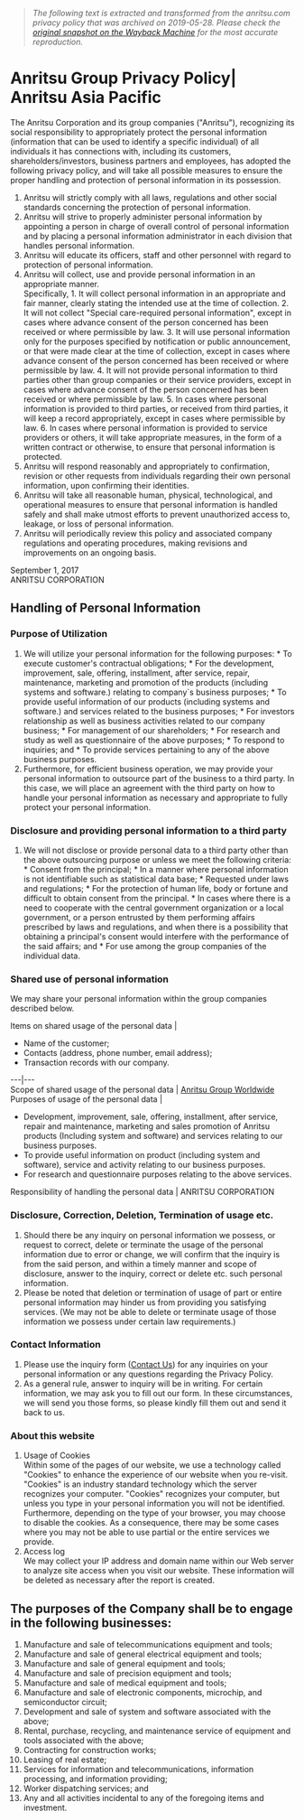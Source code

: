 > *The following text is extracted and transformed from the anritsu.com privacy policy that was archived on 2019-05-28. Please check the [original snapshot on the Wayback Machine](https://web.archive.org/web/20190528204513id_/https%3A//www.anritsu.com/en-AU/privacy-policy) for the most accurate reproduction.*

# Anritsu Group Privacy Policy| Anritsu Asia Pacific

The Anritsu Corporation and its group companies ("Anritsu"), recognizing its social responsibility to appropriately protect the personal information (information that can be used to identify a specific individual) of all individuals it has connections with, including its customers, shareholders/investors, business partners and employees, has adopted the following privacy policy, and will take all possible measures to ensure the proper handling and protection of personal information in its possession.

  1. Anritsu will strictly comply with all laws, regulations and other social standards concerning the protection of personal information.
  2. Anritsu will strive to properly administer personal information by appointing a person in charge of overall control of personal information and by placing a personal information administrator in each division that handles personal information.
  3. Anritsu will educate its officers, staff and other personnel with regard to protection of personal information.
  4. Anritsu will collect, use and provide personal information in an appropriate manner.  
Specifically, 
    1. It will collect personal information in an appropriate and fair manner, clearly stating the intended use at the time of collection.
    2. It will not collect "Special care-required personal information", except in cases where advance consent of the person concerned has been received or where permissible by law.
    3. It will use personal information only for the purposes specified by notification or public announcement, or that were made clear at the time of collection, except in cases where advance consent of the person concerned has been received or where permissible by law.
    4. It will not provide personal information to third parties other than group companies or their service providers, except in cases where advance consent of the person concerned has been received or where permissible by law.
    5. In cases where personal information is provided to third parties, or received from third parties, it will keep a record appropriately, except in cases where permissible by law.
    6. In cases where personal information is provided to service providers or others, it will take appropriate measures, in the form of a written contract or otherwise, to ensure that personal information is protected.
  5. Anritsu will respond reasonably and appropriately to confirmation, revision or other requests from individuals regarding their own personal information, upon confirming their identities.
  6. Anritsu will take all reasonable human, physical, technological, and operational measures to ensure that personal information is handled safely and shall make utmost efforts to prevent unauthorized access to, leakage, or loss of personal information.
  7. Anritsu will periodically review this policy and associated company regulations and operating procedures, making revisions and improvements on an ongoing basis.



September 1, 2017  
ANRITSU CORPORATION

  


## Handling of Personal Information

### Purpose of Utilization

  1. We will utilize your personal information for the following purposes: 
    * To execute customer's contractual obligations;
    * For the development, improvement, sale, offering, installment, after service, repair, maintenance, marketing and promotion of the products (including systems and software.) relating to company`s business purposes;
    * To provide useful information of our products (including systems and software.) and services related to the business purposes;
    * For investors relationship as well as business activities related to our company business;
    * For management of our shareholders;
    * For research and study as well as questionnaire of the above purposes;
    * To respond to inquiries; and
    * To provide services pertaining to any of the above business purposes.
  2. Furthermore, for efficient business operation, we may provide your personal information to outsource part of the business to a third party. In this case, we will place an agreement with the third party on how to handle your personal information as necessary and appropriate to fully protect your personal information.



### Disclosure and providing personal information to a third party

  1. We will not disclose or provide personal data to a third party other than the above outsourcing purpose or unless we meet the following criteria: 
    * Consent from the principal;
    * In a manner where personal information is not identifiable such as statistical data base;
    * Requested under laws and regulations;
    * For the protection of human life, body or fortune and difficult to obtain consent from the principal.
    * In cases where there is a need to cooperate with the central government organization or a local government, or a person entrusted by them performing affairs prescribed by laws and regulations, and when there is a possibility that obtaining a principal's consent would interfere with the performance of the said affairs; and
    * For use among the group companies of the individual data.



### Shared use of personal information

We may share your personal information within the group companies described below.

Items on shared usage of the personal data | 

  * Name of the customer;
  * Contacts (address, phone number, email address);
  * Transaction records with our company.

  
---|---  
Scope of shared usage of the personal data | [Anritsu Group Worldwide](https://web.archive.org/en-AU/contact-us/corporate-information/anritsu-worldwide)  
Purposes of usage of the personal data | 

  * Development, improvement, sale, offering, installment, after service, repair and maintenance, marketing and sales promotion of Anritsu products (Including system and software) and services relating to our business purposes.
  * To provide useful information on product (including system and software), service and activity relating to our business purposes.
  * For research and questionnaire purposes relating to the above services.

  
Responsibility of handling the personal data | ANRITSU CORPORATION  
  
### Disclosure, Correction, Deletion, Termination of usage etc.

  1. Should there be any inquiry on personal information we possess, or request to correct, delete or terminate the usage of the personal information due to error or change, we will confirm that the inquiry is from the said person, and within a timely manner and scope of disclosure, answer to the inquiry, correct or delete etc. such personal information.
  2. Please be noted that deletion or termination of usage of part or entire personal information may hinder us from providing you satisfying services. (We may not be able to delete or terminate usage of those information we possess under certain law requirements.)



### Contact Information

  1. Please use the inquiry form ([Contact Us](https://www.anritsu.com/subscription/privacy-contactus.aspx)) for any inquiries on your personal information or any questions regarding the Privacy Policy.
  2. As a general rule, answer to inquiry will be in writing. For certain information, we may ask you to fill out our form. In these circumstances, we will send you those forms, so please kindly fill them out and send it back to us.



### About this website

  1. Usage of Cookies  
Within some of the pages of our website, we use a technology called "Cookies" to enhance the experience of our website when you re-visit. "Cookies" is an industry standard technology which the server recognizes your computer. "Cookies" recognizes your computer, but unless you type in your personal information you will not be identified. Furthermore, depending on the type of your browser, you may choose to disable the cookies. As a consequence, there may be some cases where you may not be able to use partial or the entire services we provide.
  2. Access log  
We may collect your IP address and domain name within our Web server to analyze site access when you visit our website. These information will be deleted as necessary after the report is created.



## The purposes of the Company shall be to engage in the following businesses:

  1. Manufacture and sale of telecommunications equipment and tools;
  2. Manufacture and sale of general electrical equipment and tools;
  3. Manufacture and sale of general equipment and tools;
  4. Manufacture and sale of precision equipment and tools;
  5. Manufacture and sale of medical equipment and tools;
  6. Manufacture and sale of electronic components, microchip, and semiconductor circuit;
  7. Development and sale of system and software associated with the above;
  8. Rental, purchase, recycling, and maintenance service of equipment and tools associated with the above;
  9. Contracting for construction works;
  10. Leasing of real estate;
  11. Services for information and telecommunications, information processing, and information providing;
  12. Worker dispatching services; and
  13. Any and all activities incidental to any of the foregoing items and investment.


